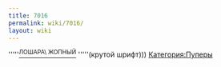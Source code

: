 ```yaml
---
title: 7016
permalink: wiki/7016/
layout: wiki
---
```


'''''<u><sup>ЛОШАРА\ ЖОПНЫЙ</sup></u> '''''(крутой шрифт)))
[Категория:Пуперы](Категория:Пуперы "wikilink")
